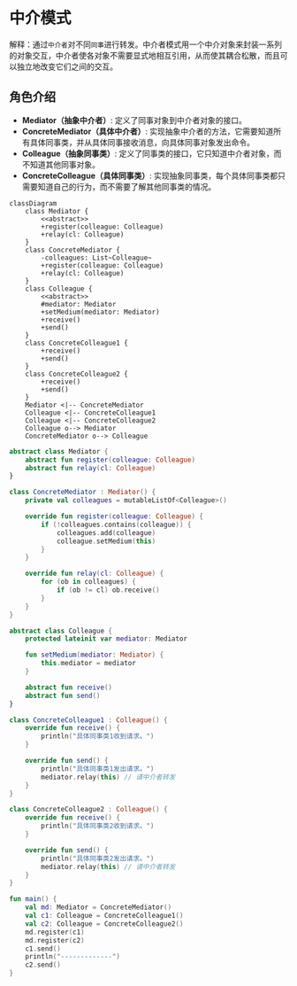 # 中介模式

解释：通过`中介者`对不同`同事`进行转发。中介者模式用一个中介对象来封装一系列的对象交互，中介者使各对象不需要显式地相互引用，从而使其耦合松散，而且可以独立地改变它们之间的交互。

## 角色介绍
- **Mediator（抽象中介者）**: 定义了同事对象到中介者对象的接口。
- **ConcreteMediator（具体中介者）**: 实现抽象中介者的方法，它需要知道所有具体同事类，并从具体同事接收消息，向具体同事对象发出命令。
- **Colleague（抽象同事类）**: 定义了同事类的接口，它只知道中介者对象，而不知道其他同事对象。
- **ConcreteColleague（具体同事类）**: 实现抽象同事类，每个具体同事类都只需要知道自己的行为，而不需要了解其他同事类的情况。

```mermaid
classDiagram
    class Mediator {
        <<abstract>>
        +register(colleague: Colleague)
        +relay(cl: Colleague)
    }
    class ConcreteMediator {
        -colleagues: List~Colleague~
        +register(colleague: Colleague)
        +relay(cl: Colleague)
    }
    class Colleague {
        <<abstract>>
        #mediator: Mediator
        +setMedium(mediator: Mediator)
        +receive()
        +send()
    }
    class ConcreteColleague1 {
        +receive()
        +send()
    }
    class ConcreteColleague2 {
        +receive()
        +send()
    }
    Mediator <|-- ConcreteMediator
    Colleague <|-- ConcreteColleague1
    Colleague <|-- ConcreteColleague2
    Colleague o--> Mediator
    ConcreteMediator o--> Colleague
```

```kotlin
abstract class Mediator {
    abstract fun register(colleague: Colleague)
    abstract fun relay(cl: Colleague)
}

class ConcreteMediator : Mediator() {
    private val colleagues = mutableListOf<Colleague>()

    override fun register(colleague: Colleague) {
        if (!colleagues.contains(colleague)) {
            colleagues.add(colleague)
            colleague.setMedium(this)
        }
    }

    override fun relay(cl: Colleague) {
        for (ob in colleagues) {
            if (ob != cl) ob.receive()
        }
    }
}

abstract class Colleague {
    protected lateinit var mediator: Mediator

    fun setMedium(mediator: Mediator) {
        this.mediator = mediator
    }

    abstract fun receive()
    abstract fun send()
}

class ConcreteColleague1 : Colleague() {
    override fun receive() {
        println("具体同事类1收到请求。")
    }

    override fun send() {
        println("具体同事类1发出请求。")
        mediator.relay(this) // 请中介者转发
    }
}

class ConcreteColleague2 : Colleague() {
    override fun receive() {
        println("具体同事类2收到请求。")
    }

    override fun send() {
        println("具体同事类2发出请求。")
        mediator.relay(this) // 请中介者转发
    }
}

fun main() {
    val md: Mediator = ConcreteMediator()
    val c1: Colleague = ConcreteColleague1()
    val c2: Colleague = ConcreteColleague2()
    md.register(c1)
    md.register(c2)
    c1.send()
    println("-------------")
    c2.send()
}
```


